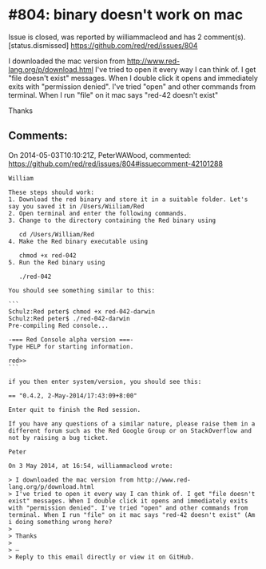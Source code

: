 
#804: binary doesn't work on mac
================================================================================
Issue is closed, was reported by williammacleod and has 2 comment(s).
[status.dismissed]
<https://github.com/red/red/issues/804>

I downloaded the mac version from  http://www.red-lang.org/p/download.html
I've tried to open it every way I can think of. I get "file doesn't exist" messages. When I double click it opens and immediately exits with "permission denied". I've tried "open" and other commands from terminal. When I run "file" on it mac says "red-42 doesn't exist" 

Thanks



Comments:
--------------------------------------------------------------------------------

On 2014-05-03T10:10:21Z, PeterWAWood, commented:
<https://github.com/red/red/issues/804#issuecomment-42101288>

    William
    
    These steps should work:
    1. Download the red binary and store it in a suitable folder. Let's say you saved it in /Users/Wiiliam/Red
    2. Open terminal and enter the following commands.
    3. Change to the directory containing the Red binary using
       
       cd /Users/William/Red
    4. Make the Red binary executable using
       
       chmod +x red-042 
    5. Run the Red binary using
       
       ./red-042
    
    You should see something similar to this:
    
    ```
    Schulz:Red peter$ chmod +x red-042-darwin
    Schulz:Red peter$ ./red-042-darwin
    Pre-compiling Red console...
    
    -=== Red Console alpha version ===-
    Type HELP for starting information.
    
    red>> 
    ```
    
    if you then enter system/version, you should see this:
    
    == "0.4.2, 2-May-2014/17:43:09+8:00"
    
    Enter quit to finish the Red session.  
    
    If you have any questions of a similar nature, please raise them in a different forum such as the Red Google Group or on StackOverflow and not by raising a bug ticket.
    
    Peter  
    
    On 3 May 2014, at 16:54, williammacleod wrote:
    
    > I downloaded the mac version from http://www.red-lang.org/p/download.html
    > I've tried to open it every way I can think of. I get "file doesn't exist" messages. When I double click it opens and immediately exits with "permission denied". I've tried "open" and other commands from terminal. When I run "file" on it mac says "red-42 doesn't exist" (Am i doing something wrong here?
    > 
    > Thanks
    > 
    > —
    > Reply to this email directly or view it on GitHub.

